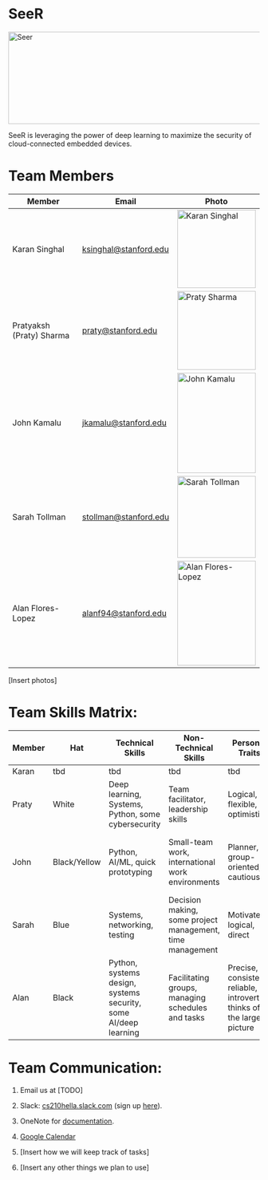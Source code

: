 # SeeR

<img src="https://i.imgur.com/mX3OBNV.png" alt="Seer" width="540" height="185">

SeeR is leveraging the power of deep learning to maximize the security of cloud-connected embedded devices. 

# Team Members
Member | Email | Photo
--- | --- | ---
Karan Singhal | ksinghal@stanford.edu | <img src="https://i.imgur.com/OjaDlnK.jpg" alt="Karan Singhal" width="157.5" height="157.5">
Pratyaksh (Praty) Sharma | praty@stanford.edu | <img src="https://i.imgur.com/qpkakAD.jpg" alt="Praty Sharma" width="157.5" height="157.5">
John Kamalu | jkamalu@stanford.edu | <img src="https://i.imgur.com/pebY6bg.jpg" alt="John Kamalu" width="157.5" height="201">
Sarah Tollman  | stollman@stanford.edu | <img src="https://i.imgur.com/2RB416X.jpg" alt="Sarah Tollman" width="157.5" height="164.4">
Alan Flores-Lopez | alanf94@stanford.edu | <img src="https://i.imgur.com/y6WLV1M.jpg" alt="Alan Flores-Lopez" width="157.5" height="210">

[Insert photos]

# Team Skills Matrix:

Member | Hat | Technical Skills | Non-Technical Skills | Personal Traits | Desired Growth | Weaknesses
--- | --- | --- | --- | --- | --- | ---
Karan | tbd | tbd | tbd | tbd | tbd | tbd 
Praty | White | Deep learning, Systems, Python, some cybersecurity | Team facilitator, leadership skills | Logical, flexible, optimistic | Project management and presentation skills | UI/UX, time management
John | Black/Yellow | Python, AI/ML, quick prototyping | Small-team work, international work environments | Planner, group-oriented, cautious | UI/UX research and design, security, AI/ML lifecycle | Presentation, prioritization, systems
Sarah | Blue | Systems, networking, testing | Decision making, some project management, time management | Motivated, logical, direct | Embedded systems & cybersecurity / launching attacks | AI, can be too blunt
Alan | Black | Python, systems design, systems security, some AI/deep learning | Facilitating groups, managing schedules and tasks | Precise, consistent, reliable, introverted, thinks of the larger picture | IoT security, applying deep learning, group dynamics, managing a budget | Can be fickle, sometimes hard to convince, introverted


# Team Communication:
1. Email us at [TODO]

2. Slack: [cs210hella.slack.com](https://cs210hella.slack.com) (sign up [here](https://cs210hella.slack.com/signup)).

3. OneNote for [documentation](https://1drv.ms/u/s!Avw6AAp_DwlViFTUTzrlhh6ODdQS).

4. [Google Calendar](https://calendar.google.com/calendar/embed?src=stanford.edu_rsg43to2epthvtkim72t0des9o%40group.calendar.google.com&ctz=America%2FLos_Angeles)

5. [Insert how we will keep track of tasks]

6. [Insert any other things we plan to use]
